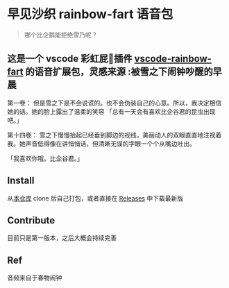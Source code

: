 # 早见沙织 rainbow-fart 语音包

> 哪个比企鹅能拒绝雪乃呢？

这是一个 vscode 彩虹屁🌈插件 [vscode-rainbow-fart](https://github.com/SaekiRaku/vscode-rainbow-fart) 的语音扩展包，灵感来源 :被雪之下闹钟吵醒的早晨
------------------------------------------------------------------------------------------
第一卷：
但是雪之下是不会说谎的。也不会伪装自己的心意。所以，我决定相信她的话。她的脸上露出了温柔的笑容
「总有一天会有喜欢比企谷君的昆虫出现吧。」

第十四卷：
雪之下慢慢抬起已经垂到脚边的视线，美丽动人的双眼直直地注视着我。她声音低得像在讲悄悄话，但清晰无误的字眼一个个从嘴边吐出。

「我喜欢你哦。比企谷君。」




## Install

从[本仓库](https://github.com/ydPro-G/yk) clone 后自己打包，或者直接在 [Releases](https://github.com/ydPro-G/yk/releases/tag/yk) 中下载最新版

## Contribute

目前只是第一版本，之后大概会持续完善

## Ref

音频来自于春物闹钟
